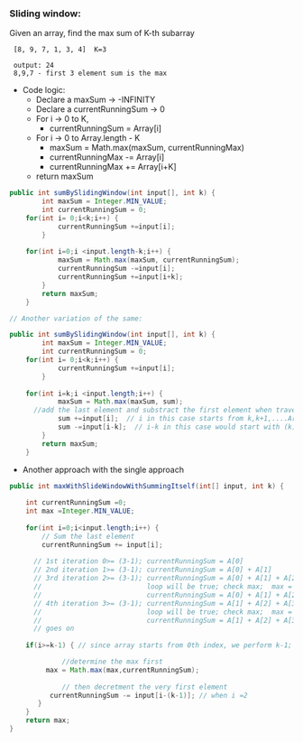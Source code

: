 ### Sliding window:

Given an array, find the max sum of K-th subarray

```
 [8, 9, 7, 1, 3, 4]  K=3
 
 output: 24 
 8,9,7 - first 3 element sum is the max
```

- Code logic:
  - Declare a maxSum -> -INFINITY
  - Declare a currentRunningSum -> 0
  - For i -> 0 to K,
     - currentRunningSum = Array[i]
  - For i -> 0 to Array.length - K 
     - maxSum = Math.max(maxSum, currentRunningMax)
     - currentRunningMax -= Array[i]
     - currentRunningMax += Array[i+K]
  - return maxSum 

```java
public int sumBySlidingWindow(int input[], int k) {
		int maxSum = Integer.MIN_VALUE;
		int currentRunningSum = 0;
    for(int i= 0;i<k;i++) {
			currentRunningSum +=input[i];
		}
		
    for(int i=0;i <input.length-k;i++) {
			maxSum = Math.max(maxSum, currentRunningSum);
			currentRunningSum -=input[i];
			currentRunningSum +=input[i+k];
		}
		return maxSum;
	}

// Another variation of the same:

public int sumBySlidingWindow(int input[], int k) {
		int maxSum = Integer.MIN_VALUE;
		int currentRunningSum = 0;
    for(int i= 0;i<k;i++) {
			currentRunningSum +=input[i];
		}
		
    for(int i=k;i <input.length;i++) {
			maxSum = Math.max(maxSum, sum);
      //add the last element and substract the first element when traversing
			sum +=input[i];  // i in this case starts from k,k+1,....Array.length
			sum -=input[i-k];  // i-k in this case would start with (k)-k =0; (k+1)-k= 1 ; (k+2)-k=2... till i = Array.length-1, in that case (Array.length-1)-K
		}
		return maxSum;
	}
```

- Another approach with the single approach

```java
public int maxWithSlideWindowWithSummingItself(int[] input, int k) {
		
	int currentRunningSum =0;
	int max =Integer.MIN_VALUE;
   
	for(int i=0;i<input.length;i++) {
	    // Sum the last element 
	    currentRunningSum += input[i];
      
      // 1st iteration 0>= (3-1); currentRunningSum = A[0]
      // 2nd iteration 1>= (3-1); currentRunningSum = A[0] + A[1]
      // 3rd iteration 2>= (3-1); currentRunningSum = A[0] + A[1] + A[2]; 
      //                          loop will be true; check max;  max = currentRunningSum
      //                          currentRunningSum = A[0] + A[1] + A[2] - A[0] ; 
      // 4th iteration 3>= (3-1); currentRunningSum = A[1] + A[2] + A[3]; // 3 element gets added
      //                          loop will be true; check max;  max = currentRunningSum
      //                          currentRunningSum = A[1] + A[2] + A[3] - A[1] ; // subract first element
      // goes on
     
	if(i>=k-1) { // since array starts from 0th index, we perform k-1; 

             //determine the max first
	     max = Math.max(max,currentRunningSum);
	 
             // then decretment the very first element
	      currentRunningSum -= input[i-(k-1)]; // when i =2
	   }
	}
	return max;
}
```
